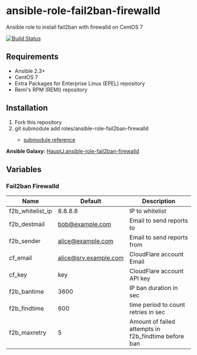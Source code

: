 # ansible-role-fail2ban-firewalld
Ansible role to install fail2ban with firewalld on CentOS 7

[![Build Status](https://travis-ci.org/HauptJ/ansible-role-fail2ban-firewalld.svg?branch=master)](https://travis-ci.org/HauptJ/ansible-role-fail2ban-firewalld)

## Requirements
- Ansible 2.3+
- CentOS 7
- Extra Packages for Enterprise Linux (EPEL) repository
- Remi's RPM (REMI) repository

## Installation
1. Fork this repository
2. git submodule add <git host> roles/ansible-role-fail2ban-firewalld
    - [submodule reference](https://chrisjean.com/git-submodules-adding-using-removing-and-updating/)

**Ansible Galaxy:** [HauptJ.ansible-role-fail2ban-firewalld](https://galaxy.ansible.com/HauptJ/ansible-role-fail2ban-firewalld/)


## Variables

### Fail2ban Firewalld

| Name 						                  | Default 							                    | Description 										        |
|-----------------------------------|-------------------------------------------|-----------------------------------------|
| f2b_whitelist_ip                  | 8.8.8.8                                   | IP to whitelist                         |
| f2b_destmail                      | bob@example.com                           | Email to send reports to                |
| f2b_sender                        | alice@example.com                         | Email to send reports from              |
| cf_email                          | alice@srv.example.com                     | CloudFlare account Email                |
| cf_key                            | key                                       | CloudFlare account API key              |
| f2b_bantime                       | 3600                                      | IP ban duration in sec                  |
| f2b_findtime                      | 600                                       | time period to count retries in sec     |
| f2b_maxretry                      | 5                                         | Amount of failed attempts in f2b_findtime before ban |
